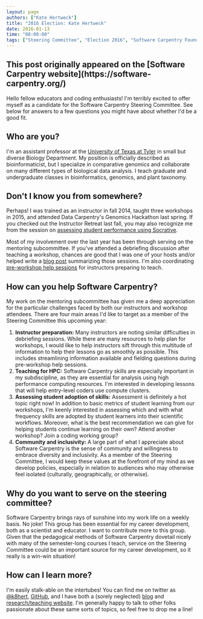 ```yaml
---
layout: page
authors: ["Kate Hertweck"]
title: "2016 Election: Kate Hertweck"
date: 2016-01-13
time: "08:00:00"
tags: ["Steering Committee", "Election 2016", "Software Carpentry Foundation", "Software Carpentry"]
---
```


<h2>This post originally appeared on the [Software Carpentry website](https://software-carpentry.org/)</h2>

Hello fellow educators and coding enthusiasts! 
I'm terribly excited to offer myself as a candidate for the Software Carpentry Steering Committee. 
See below for answers to a few questions you might have about whether I'd be a good fit.

Who are you?
-----

I'm an assistant professor at the 
[University of Texas at Tyler](https://www.uttyler.edu/biology/faculty/hertweck.php) 
in small but diverse Biology Department. My position is officially described as bioinformaticist, 
but I specialize in comparative genomics and collaborate on many different types of 
biological data analysis. I teach graduate and undergraduate classes in bioinformatics, genomics, 
and plant taxonomy.

Don't I know you from somewhere?
-----

Perhaps! I was trained as an instructor in fall 2014, taught three workshops in 2015, 
and attended Data Carpentry's Genomics Hackathon last spring. 
If you checked out the Instructor Retreat last fall, you may also recognize me from the 
session on [assessing student performance using Socrative](https://www.youtube.com/watch?v=Rb6fk_L35jk). 

Most of my involvement over the last year has been through serving on the mentoring subcommittee. 
If you've attended a debriefing discussion after teaching a workshop, chances are good that I was one of your hosts 
and/or helped write a [blog post](http://software-carpentry.org/blog/2016/01/instructor-debriefing-round-01.html) 
summarizing those sessions. I'm also coordinating 
[pre-workshop help sessions](http://software-carpentry.org/blog/2016/01/pre-workshop-help.html) 
for instructors preparing to teach.  

How can you help Software Carpentry?
-----

My work on the mentoring subcommittee has given me a deep appreciation for the particular 
challenges faced by both our instructors and workshop attendees. There are four main areas 
I'd like to target as a member of the Steering Committee this upcoming year:

1. **Instructor preparation:** Many instructors are noting similar difficulties in debriefing 
sessions. While there are many resources to help plan for workshops, I would like to help 
instructors sift through this multitude of information to help their lessons go as smoothly as 
possible. This includes streamlining information available and fielding questions during 
pre-workshop help sessions.
2. **Teaching for HPC:** Software Carpentry skills are especially important in my subdiscipline, 
as they are essential for analysis using high performance computing resources. I'm interested in 
developing lessons that will help entry-level coders use compute clusters.
3. **Assessing student adoption of skills:** Assessment is definitely a hot topic right now! 
In addition to basic metrics of student learning from our workshops, I'm keenly interested in 
assessing which and with what frequency skills are adopted by student learners into their 
scientific workflows. Moreover, what is the best recommendation we can give for helping students 
continue learning on their own? Attend another workshop? Join a coding working group?
4. **Community and inclusivity:** A large part of what I appreciate about Software Carpentry 
is the sense of community and willingness to embrace diversity and inclusivity. 
As a member of the Steering Committee, I would keep these values at the forefront of my mind 
as we develop policies, especially in relation to audiences who may otherwise feel isolated 
(culturally, geographically, or otherwise).

Why do you want to serve on the steering committee?
-----

Software Carpentry brings rays of sunshine into my work life on a weekly basis. No joke! 
This group has been essential for my career development, both as a scientist and 
educator. I want to contribute more to this group. Given that the pedagogical methods of 
Software Carpentry dovetail nicely with many of the semester-long courses I teach, 
service on the Steering Committee could be an important source for my career development, 
so it really is a win-win situation! 

How can I learn more?
-----

I'm easily stalk-able on the intertubes! You can find me on twitter as [@k8hert](https://twitter.com/k8hert), 
[GitHub](https://github.com/k8hertweck), and I have both a (sorely neglected) [blog](http://k8hert.blogspot.com) and 
[research/teaching website](https://sites.google.com/site/k8hertweck/). I'm generally happy to talk 
to other folks passionate about these same sorts of topics, so feel free to drop me a line!
